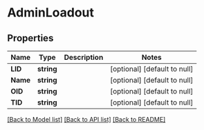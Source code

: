 # AdminLoadout

## Properties
Name | Type | Description | Notes
------------ | ------------- | ------------- | -------------
**LID** | **string** |  | [optional] [default to null]
**Name** | **string** |  | [optional] [default to null]
**OID** | **string** |  | [optional] [default to null]
**TID** | **string** |  | [optional] [default to null]

[[Back to Model list]](../README.md#documentation-for-models) [[Back to API list]](../README.md#documentation-for-api-endpoints) [[Back to README]](../README.md)

